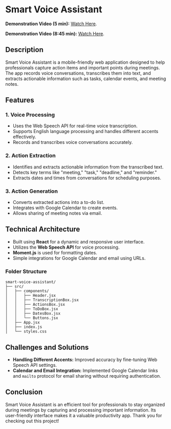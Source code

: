 # Smart Voice Assistant

**Demonstration Video (5 min):** [Watch Here](https://drive.google.com/file/d/1ryv6fc4tfEThFvpKU6Pp-U-tLoTvA-LN/view?usp=sharing).

**Demonstration Video (8:45 min):** [Watch Here](https://drive.google.com/file/d/1aL0-MNYlOddILhxCeE50Sf-QZIz7UDky/view?usp=sharing).

## Description
Smart Voice Assistant is a mobile-friendly web application designed to help professionals capture action items and important points during meetings. The app records voice conversations, transcribes them into text, and extracts actionable information such as tasks, calendar events, and meeting notes.

## Features

### 1. Voice Processing
- Uses the Web Speech API for real-time voice transcription.
- Supports English language processing and handles different accents effectively.
- Records and transcribes voice conversations accurately.

### 2. Action Extraction
- Identifies and extracts actionable information from the transcribed text.
- Detects key terms like "meeting," "task," "deadline," and "reminder."
- Extracts dates and times from conversations for scheduling purposes.

### 3. Action Generation
- Converts extracted actions into a to-do list.
- Integrates with Google Calendar to create events.
- Allows sharing of meeting notes via email.

## Technical Architecture
- Built using **React** for a dynamic and responsive user interface.
- Utilizes the **Web Speech API** for voice processing.
- **Moment.js** is used for formatting dates.
- Simple integrations for Google Calendar and email using URLs.

### Folder Structure
```
smart-voice-assistant/
├── src/
│   ├── components/
│   │   ├── Header.jsx
│   │   ├── TranscriptionBox.jsx
│   │   ├── ActionsBox.jsx
│   │   ├── ToDoBox.jsx
│   │   ├── DatesBox.jsx
│   │   └── Buttons.jsx
│   ├── App.jsx
│   ├── index.js
│   └── styles.css
```

## Challenges and Solutions
- **Handling Different Accents:** Improved accuracy by fine-tuning Web Speech API settings.
- **Calendar and Email Integration:** Implemented Google Calendar links and `mailto` protocol for email sharing without requiring authentication.

## Conclusion
Smart Voice Assistant is an efficient tool for professionals to stay organized during meetings by capturing and processing important information. Its user-friendly interface makes it a valuable productivity app. Thank you for checking out this project!

